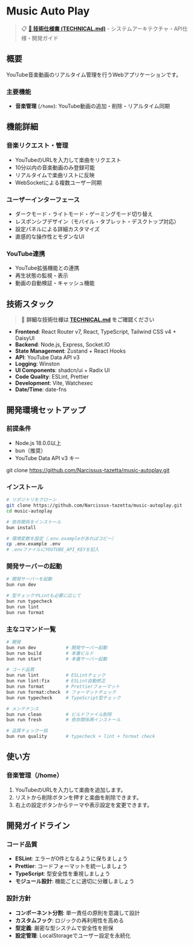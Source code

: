 # Music Auto Play

> 📋 **[📖 技術仕様書 (TECHNICAL.md)](./TECHNICAL.md)** - システムアーキテクチャ・API仕様・開発ガイド

## 概要

YouTube音楽動画のリアルタイム管理を行うWebアプリケーションです。

### 主要機能

- **音楽管理** (`/home`): YouTube動画の追加・削除・リアルタイム同期

## 機能詳細

### 音楽リクエスト・管理

- YouTubeのURLを入力して楽曲をリクエスト
- 10分以内の音楽動画のみ登録可能
- リアルタイムで楽曲リストに反映
- WebSocketによる複数ユーザー同期

### ユーザーインターフェース

- ダークモード・ライトモード・ゲーミングモード切り替え
- レスポンシブデザイン（モバイル・タブレット・デスクトップ対応）
- 設定パネルによる詳細カスタマイズ
- 直感的な操作性とモダンなUI

### YouTube連携

- YouTube拡張機能との連携
- 再生状態の監視・表示
- 動画の自動検証・キャッシュ機能

## 技術スタック

> 🔧 **詳細な技術仕様は [TECHNICAL.md](./TECHNICAL.md) をご確認ください**

- **Frontend**: React Router v7, React, TypeScript, Tailwind CSS v4 + DaisyUI
- **Backend**: Node.js, Express, Socket.IO
- **State Management**: Zustand + React Hooks
- **API**: YouTube Data API v3
- **Logging**: Winston
- **UI Components**: shadcn/ui + Radix UI
- **Code Quality**: ESLint, Prettier
- **Development**: Vite, Watchexec
- **Date/Time**: date-fns

## 開発環境セットアップ

### 前提条件

- Node.js 18.0.0以上
- bun（推奨）
- YouTube Data API v3 キー

git clone https://github.com/Narcissus-tazetta/music-autoplay.git

### インストール

```bash
# リポジトリをクローン
git clone https://github.com/Narcissus-tazetta/music-autoplay.git
cd music-autoplay

# 依存関係をインストール
bun install

# 環境変数を設定（.env.exampleがあればコピー）
cp .env.example .env
# .envファイルにYOUTUBE_API_KEYを記入
```

### 開発サーバーの起動

```bash
# 開発サーバーを起動
bun run dev

# 型チェックやLintも必要に応じて
bun run typecheck
bun run lint
bun run format
```

### 主なコマンド一覧

```bash
# 開発
bun run dev           # 開発サーバー起動
bun run build         # 本番ビルド
bun run start         # 本番サーバー起動

# コード品質
bun run lint          # ESLintチェック
bun run lint:fix      # ESLint自動修正
bun run format        # Prettierフォーマット
bun run format:check  # フォーマットチェック
bun run typecheck     # TypeScript型チェック

# メンテナンス
bun run clean         # ビルドファイル削除
bun run fresh         # 依存関係再インストール

# 品質チェック一括
bun run quality       # typecheck + lint + format check
```

## 使い方

### 音楽管理（/home）

1. YouTubeのURLを入力して楽曲を追加します。
2. リストから削除ボタンを押すと楽曲を削除できます。
3. 右上の設定ボタンからテーマや表示設定を変更できます。

## 開発ガイドライン

### コード品質

- **ESLint**: エラーが0件となるように保ちましょう
- **Prettier**: コードフォーマットを統一しましょう
- **TypeScript**: 型安全性を重視しましょう
- **モジュール設計**: 機能ごとに適切に分離しましょう

### 設計方針

- **コンポーネント分割**: 単一責任の原則を意識して設計
- **カスタムフック**: ロジックの再利用性を高める
- **型定義**: 厳密な型システムで安全性を担保
- **設定管理**: LocalStorageでユーザー設定を永続化
